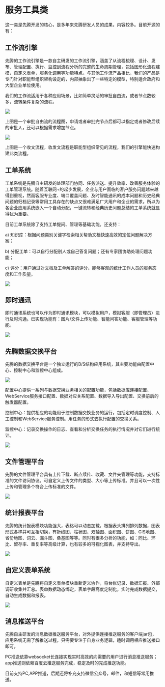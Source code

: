 # 服务工具类

这一类是先腾开发的核心，是多年来先腾研发人员的成果，内容较多。目前开源的有：

## 工作流引擎

先腾的工作流引擎是一款自主研发的工作流引擎，涵盖了从流程梳理、设计、发布、管理配置、执行、监控到流程分析的完整的生命周期管理，包括图形化流程建模，自定义表单，服务化调用等功能特点。与其他工作流产品相比，我们的产品是专门针对职能型组织架构设定的，内部抽象出了一些特定的模型，特别适合政府和大型企业单位使用。

我们的工作流适用于各种应用场景，比如简单灵活的审批自由流，或者节点数较多，流转条件复杂的流程。

![](../assets/image1.png)

上图是一个审批自由流的流程图，申请或者审批完节点后都可以指定或者修改后续的审批人，还可以根据需求增加节点。

![](../assets/image2.png)

上图是一个收文流程，收发文流程是职能型组织常见的流程，我们的引擎能快速构建此类流程。

## 工单系统

工单系统是先腾自主研发的处理部门协同、任务派送、提升效率、改善服务体验的工单管理系统。随着互联网+的起步发展，企业与用户面临的客户服务问题越来越得到重视，然而客服专业度、端口覆盖问题、及时智能通讯的成本问题和历史经典问题的归档记录等常用工具存在的缺点又很难满足广大用户和企业的需求，所以为各企业应用系统嵌入一个自动分配，一键流转和经典历史问题总结的工单系统就显得犹为重要。

目前工单系统除了支持工单提问、管理等基础功能，还支持：

a\) 知识库：根据问题类别关键字检索相关帮助文档快速高效的定位问题解决方案；

b\) 分配工单：可以自行分配别人或自己答复问题；还有专家团协助处理问题功能；

c\) 评分：用户通过对文档及工单解答的评分，能够客观的统计工作人员的服务态度和工作质量。

![](../assets/image3.png)

## 即时通讯

即时通讯系统也可以作为即时通讯模块，可以模拟用户，模拟客服（即管理员）进行及时沟通。已实现功能有：图片/文件上传功能、智能问答功能、客服管理等功能。

![](../assets/image4.jpeg)

## 先腾数据交换平台

先腾的数据交换平台是一个独立运行的B/S结构应用系统，其主要功能由配置中心、控制中心和监控中心组成。

![](../assets/image5.png)

配置中心提供一系列与数据交换业务相关的配置功能，包括数据库连接配置、WebService服务接口配置、数据对应关系配置、数据导入导出配置、交换前后的触发器配置。

控制中心：提供相应的功能用于控制数据交换业务的运行，包括定时调度控制、人工控制和WebService服务控制。用任务的形式去执行配置的交换关系。

监控中心：记录交换操作的日志、查看和分析交换任务的执行情况并对它们进行统计。

![](../assets/image6.png)

## 文件管理平台

先腾的文件管理平台具有上传下载、断点续传、收藏、文件夹管理等功能，支持标准的文件访问协议。可自定义上传文件的类型、大小等上传标准。并且可以一次性上传和管理多个符合上传标准的文件。

![](../assets/image7.jpeg)

## 统计报表平台

先腾的统计报表模块功能强大，表格可以动态加载，根据表头排列排列数据，图表形式各样并可互相切换，有折线图、柱状图、双轴图、面积图、饼图、GIS地图、省份地图、词云、漏斗图、桑基图等等。同时有很多分析的功能，如：同比、环比、留存率、重复率等高级计算，也有较多的可视化图表，并支持导出。

![](../assets/image8.png)

## 自定义表单系统

自定义表单是先腾将自定义表单模块重新定义协作，将台帐记录、数据汇报、外部调研收集并汇总。表单数据动态绑定，表单字段高度定制化，实时完成数据提交，自动生成数据和报表。

![](../assets/image9.png)

## 消息推送平台

先腾自主研发的消息数据推送服务平台，对外提供连接推送服务的客户端jar包，应用系统无需了解推送过程，只需要专注于自身业务逻辑，适时调用相应推送接口即可。

PC推送依靠websocket长连接实现实时高效的向需要的用户进行消息推送服务；app推送则依赖百度云推送服务完成，稳定及时的完成推送功能。

目前支持PC,APP推送，后期还将补充支持微信公众号，邮件，和短信等常用推送。